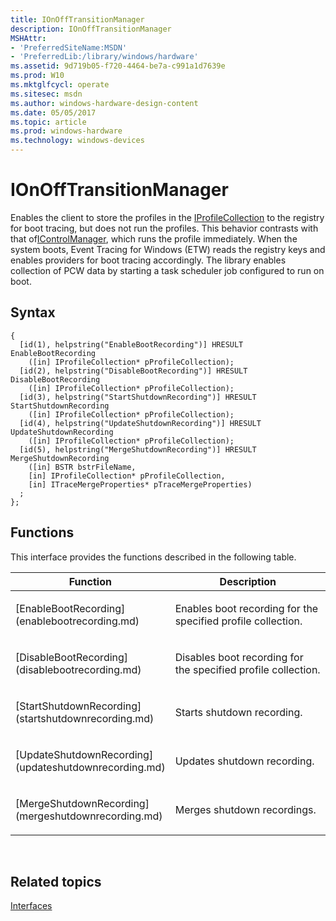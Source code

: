 ```yaml
---
title: IOnOffTransitionManager
description: IOnOffTransitionManager
MSHAttr:
- 'PreferredSiteName:MSDN'
- 'PreferredLib:/library/windows/hardware'
ms.assetid: 9d719b05-f720-4464-be7a-c991a1d7639e
ms.prod: W10
ms.mktglfcycl: operate
ms.sitesec: msdn
ms.author: windows-hardware-design-content
ms.date: 05/05/2017
ms.topic: article
ms.prod: windows-hardware
ms.technology: windows-devices
---
```


# IOnOffTransitionManager


Enables the client to store the profiles in the [IProfileCollection](iprofilecollection.md) to the registry for boot tracing, but does not run the profiles. This behavior contrasts with that of[IControlManager](icontrolmanager.md), which runs the profile immediately. When the system boots, Event Tracing for Windows (ETW) reads the registry keys and enables providers for boot tracing accordingly. The library enables collection of PCW data by starting a task scheduler job configured to run on boot.

## Syntax


``` syntax
{
  [id(1), helpstring("EnableBootRecording")] HRESULT EnableBootRecording
    ([in] IProfileCollection* pProfileCollection);
  [id(2), helpstring("DisableBootRecording")] HRESULT DisableBootRecording
    ([in] IProfileCollection* pProfileCollection);
  [id(3), helpstring("StartShutdownRecording")] HRESULT StartShutdownRecording
    ([in] IProfileCollection* pProfileCollection);
  [id(4), helpstring("UpdateShutdownRecording")] HRESULT UpdateShutdownRecording
    ([in] IProfileCollection* pProfileCollection);
  [id(5), helpstring("MergeShutdownRecording")] HRESULT MergeShutdownRecording
    ([in] BSTR bstrFileName,
    [in] IProfileCollection* pProfileCollection,
    [in] ITraceMergeProperties* pTraceMergeProperties)
  ;
};
```

## Functions


This interface provides the functions described in the following table.

<table>
<colgroup>
<col width="50%" />
<col width="50%" />
</colgroup>
<thead>
<tr class="header">
<th>Function</th>
<th>Description</th>
</tr>
</thead>
<tbody>
<tr class="odd">
<td><p>[EnableBootRecording](enablebootrecording.md)</p></td>
<td><p>Enables boot recording for the specified profile collection.</p></td>
</tr>
<tr class="even">
<td><p>[DisableBootRecording](disablebootrecording.md)</p></td>
<td><p>Disables boot recording for the specified profile collection.</p></td>
</tr>
<tr class="odd">
<td><p>[StartShutdownRecording](startshutdownrecording.md)</p></td>
<td><p>Starts shutdown recording.</p></td>
</tr>
<tr class="even">
<td><p>[UpdateShutdownRecording](updateshutdownrecording.md)</p></td>
<td><p>Updates shutdown recording.</p></td>
</tr>
<tr class="odd">
<td><p>[MergeShutdownRecording](mergeshutdownrecording.md)</p></td>
<td><p>Merges shutdown recordings.</p></td>
</tr>
</tbody>
</table>

 

## Related topics


[Interfaces](interfaces-wprcontrol.md)

 

 







